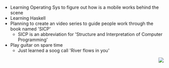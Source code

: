 - Learning Operating Sys to figure out how is a mobile works behind the scene
- Learning Haskell
- Planning to create an video series to guide people work through the book named 'SICP'
  - SICP is an abbreviation for 'Structure and Interpretation of Computer Programming'
- Play guitar on spare time
  - Just learned a soog call 'River flows in you'
  
<img align="right" src="https://github-readme-stats.vercel.app/api?username=amagiddmxh&show_icons=true&theme=dracula" />
